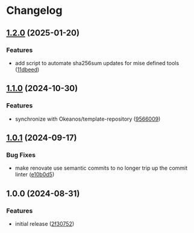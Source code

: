 # Changelog

## [1.2.0](https://github.com/Okeanos/asdf-taplo/compare/v1.1.0...v1.2.0) (2025-01-20)


### Features

* add script to automate sha256sum updates for mise defined tools ([11dbeed](https://github.com/Okeanos/asdf-taplo/commit/11dbeed0fabc308dbc91426faeac1338bdaf356c))

## [1.1.0](https://github.com/Okeanos/asdf-taplo/compare/v1.0.1...v1.1.0) (2024-10-30)


### Features

* synchronize with Okeanos/template-repository ([9566009](https://github.com/Okeanos/asdf-taplo/commit/9566009ecea602b7ebc2f9e40eeff99574c6642b))

## [1.0.1](https://github.com/Okeanos/asdf-taplo/compare/v1.0.0...v1.0.1) (2024-09-17)


### Bug Fixes

* make renovate use semantic commits to no longer trip up the commit linter ([e10b0d5](https://github.com/Okeanos/asdf-taplo/commit/e10b0d5123074fbd20c3ead63e69c9ba643b4cbe))

## 1.0.0 (2024-08-31)


### Features

* initial release ([2f30752](https://github.com/Okeanos/asdf-taplo/commit/2f307522068030d99db07a8e6615c081c98296cc))
